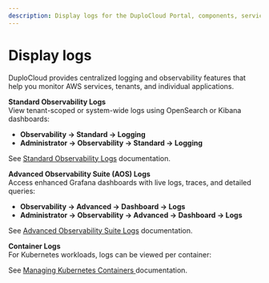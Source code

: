 ```yaml
---
description: Display logs for the DuploCloud Portal, components, services, and containers
---
```


# Display logs

DuploCloud provides centralized logging and observability features that help you monitor AWS services, tenants, and individual applications.

**Standard Observability Logs**\
View tenant-scoped or system-wide logs using OpenSearch or Kibana dashboards:

* **Observability -> Standard -> Logging**
* **Administrator -> Observability -> Standard -> Logging**

&#x20;See [Standard Observability Logs](../../../diagnostics-overview/standard-observability-suite/logs.md) documentation.

**Advanced Observability Suite (AOS) Logs**\
Access enhanced Grafana dashboards with live logs, traces, and detailed queries:

* **Observability -> Advanced -> Dashboard -> Logs**
* **Administrator -> Observability -> Advanced -> Dashboard -> Logs**

See [Advanced Observability Suite Logs](../../../diagnostics-overview/advanced-observability-suite/logging-with-loki.md) documentation.

**Container Logs**\
For Kubernetes workloads, logs can be viewed per container:

See [Managing Kubernetes Containers ](../../aws-services/containers/eks-containers-and-services/#managing-kubernetes-containers)documentation.


